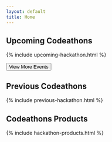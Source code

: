 ```yaml
---
layout: default
title: Home
---
```


## Upcoming Codeathons

{% include upcoming-hackathon.html %}

<button class="upcoming toggle">View More Events</button>

## Previous Codeathons

{% include previous-hackathon.html %}


## Codeathons Products

{% include hackathon-products.html %}

<!-- <button><a href="/products">View More Products</a></button> -->

<!-- {% include calendar.html month="August" %} -->

<!--have show more script here so it only runs on home page -->
<script src="/js/show-more.js"></script>




